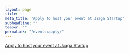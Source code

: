 ```yaml
---
layout: page
title: ""
meta_title: "Apply to host your event at Jaaga Startup"
subheadline: ""
teaser: ""
permalink: "/events/apply/"
---
```



<!-- BEGIN Podio web form -->
<script src="https://podio.com/webforms/14807215/992949.js"></script>
<script type="text/javascript">
  _podioWebForm.render("992949")
</script>
<noscript>
  <a href="https://podio.com/webforms/14807215/992949" target="_blank">Apply to host your event at Jaaga Startup</a>
</noscript>
<!-- END Podio web form -->
